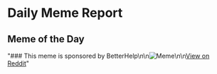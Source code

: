# Daily Meme Report

## Meme of the Day
"### This meme is sponsored by BetterHelp\n\n![Meme](https://i.redd.it/xpesfjkdkjud1.png)\n\n[View on Reddit](https://redd.it/1g2s4lr)"
